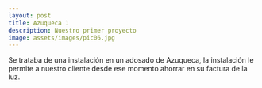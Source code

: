 ```yaml
---
layout: post
title: Azuqueca 1
description: Nuestro primer proyecto
image: assets/images/pic06.jpg
---
```


Se trataba de una instalación en un adosado de Azuqueca, la instalación le permite a nuestro cliente desde ese momento ahorrar en su factura de la luz.
